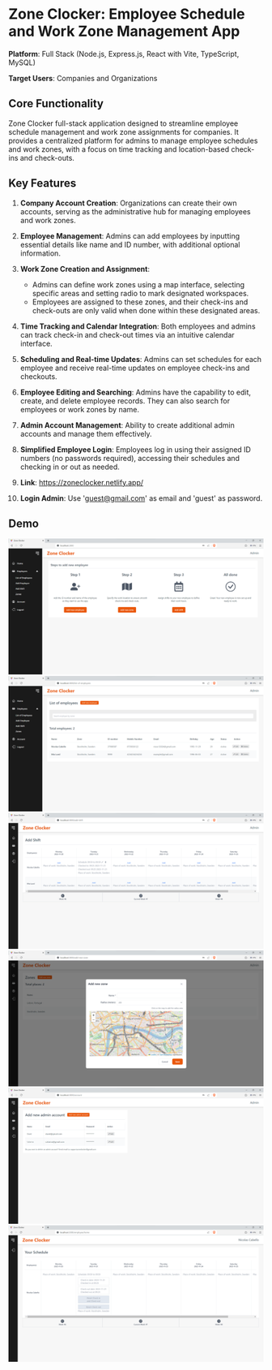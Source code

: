 # Zone Clocker: Employee Schedule and Work Zone Management App

**Platform**: Full Stack (Node.js, Express.js, React with Vite, TypeScript, MySQL)

**Target Users**: Companies and Organizations

## Core Functionality

Zone Clocker full-stack application designed to streamline employee schedule management and work zone assignments for companies. It provides a centralized platform for admins to manage employee schedules and work zones, with a focus on time tracking and location-based check-ins and check-outs.

## Key Features

1. **Company Account Creation**: Organizations can create their own accounts, serving as the administrative hub for managing employees and work zones.

2. **Employee Management**: Admins can add employees by inputting essential details like name and ID number, with additional optional information.

3. **Work Zone Creation and Assignment**:

   - Admins can define work zones using a map interface, selecting specific areas and setting radio to mark designated workspaces.
   - Employees are assigned to these zones, and their check-ins and check-outs are only valid when done within these designated areas.

4. **Time Tracking and Calendar Integration**: Both employees and admins can track check-in and check-out times via an intuitive calendar interface.

5. **Scheduling and Real-time Updates**: Admins can set schedules for each employee and receive real-time updates on employee check-ins and checkouts.

6. **Employee Editing and Searching**: Admins have the capability to edit, create, and delete employee records. They can also search for employees or work zones by name.

7. **Admin Account Management**: Ability to create additional admin accounts and manage them effectively.

8. **Simplified Employee Login**: Employees log in using their assigned ID numbers (no passwords required), accessing their schedules and checking in or out as needed.

9. **Link**: https://zoneclocker.netlify.app/ 

9. **Login Admin**: Use 'guest@gmail.com' as email and 'guest' as password.


## Demo

![Demo](public/demo/home.png)
![Demo](public/demo/employees.png)
![Demo](public/demo/addshift.png)
![Demo](public/demo/addzone.png)
![Demo](public/demo/adminaccounts.png)
![Demo](public/demo/employeeview.png)
